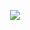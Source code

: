 <p align="center">
  <img src="https://readme-typing-svg.herokuapp.com?font=Bitter&size=30&duration=5000&color=C543F3&center=true&vCenter=true&lines=Welcome+to+my+profile!">
</p>
